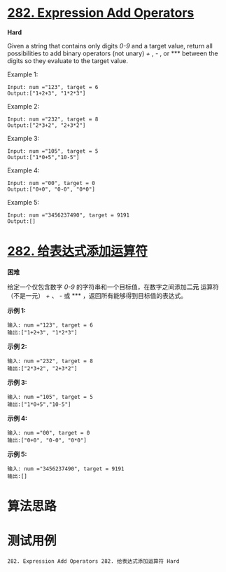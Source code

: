 # [282. Expression Add Operators][enTitle]

**Hard**

Given a string that contains only digits  *0-9*  and a target value, return all possibilities to add binary operators (not unary)  *+* ,  *-* , or  ***  between the digits so they evaluate to the target value.

Example 1:

```
Input: num ="123", target = 6
Output:["1+2+3", "1*2*3"] 

```

Example 2:

```
Input: num ="232", target = 8
Output:["2*3+2", "2+3*2"]
```

Example 3:

```
Input: num ="105", target = 5
Output:["1*0+5","10-5"]
```

Example 4:

```
Input: num ="00", target = 0
Output:["0+0", "0-0", "0*0"]

```

Example 5:

```
Input: num ="3456237490", target = 9191
Output:[]

```


# [282. 给表达式添加运算符][cnTitle]

**困难**

给定一个仅包含数字  *0-9*  的字符串和一个目标值，在数字之间添加**二元** 运算符（不是一元） *+* 、 *-*  或  ***  ，返回所有能够得到目标值的表达式。

**示例 1:** 

```
输入: num ="123", target = 6
输出:["1+2+3", "1*2*3"] 

```

**示例 2:** 

```
输入: num ="232", target = 8
输出:["2*3+2", "2+3*2"]
```

**示例 3:** 

```
输入: num ="105", target = 5
输出:["1*0+5","10-5"]
```

**示例 4:** 

```
输入: num ="00", target = 0
输出:["0+0", "0-0", "0*0"]

```

**示例 5:** 

```
输入: num ="3456237490", target = 9191
输出:[]

```




# 算法思路

# 测试用例
```
282. Expression Add Operators 282. 给表达式添加运算符 Hard
```

[enTitle]: https://leetcode.com/problems/expression-add-operators/
[cnTitle]: https://leetcode-cn.com/problems/expression-add-operators/
